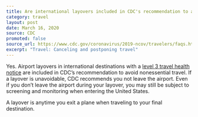```yaml
---
title: Are international layovers included in CDC's recommendation to avoid nonessential travel?
category: travel
layout: post
date: March 16, 2020
source: CDC
promoted: false
source_url: https://www.cdc.gov/coronavirus/2019-ncov/travelers/faqs.html
excerpt: "Travel: Canceling and postponing travel"
---
```


Yes. Airport layovers in international destinations with a <a href="https://www.cdc.gov/coronavirus/2019-ncov/travelers/map-and-travel-notices.html#travel-1"> level 3 travel health notice</a> are included in CDC’s recommendation to avoid nonessential travel. If a layover is unavoidable, CDC recommends you not leave the airport. Even if you don’t leave the airport during your layover, you may still be subject to screening and monitoring when entering the United States.

A layover is anytime you exit a plane when traveling to your final destination.
